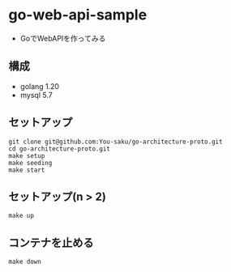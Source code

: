 # go-web-api-sample
 - GoでWebAPIを作ってみる

## 構成
 - golang 1.20
 - mysql 5.7

## セットアップ
```
git clone git@github.com:You-saku/go-architecture-proto.git
cd go-architecture-proto.git
make setup
make seeding
make start
```

## セットアップ(n > 2)
```
make up
```

## コンテナを止める
```
make down
```
